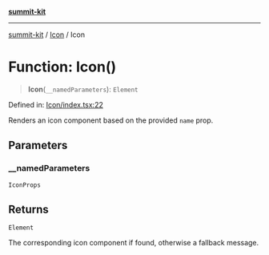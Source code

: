[**summit-kit**](../../README.md)

***

[summit-kit](../../modules.md) / [Icon](../README.md) / Icon

# Function: Icon()

> **Icon**(`__namedParameters`): `Element`

Defined in: [Icon/index.tsx:22](https://github.com/andrewgremlich/summit-kit/blob/a8172597c1701ef8162fa2bc41dcfb2c8237719b/src/react/Icon/index.tsx#L22)

Renders an icon component based on the provided `name` prop.

## Parameters

### \_\_namedParameters

`IconProps`

## Returns

`Element`

The corresponding icon component if found, otherwise a fallback message.
